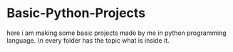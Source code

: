 # Basic-Python-Projects

here i am making some basic projects made by me in python programming language.
\n
every folder has the topic what is inside it.
